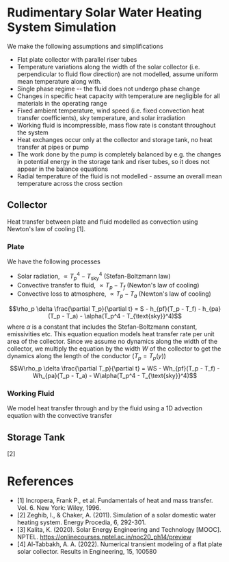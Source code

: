 # Rudimentary Solar Water Heating System Simulation
We make the following assumptions and simplifications
- Flat plate collector with parallel riser tubes
- Temperature variations along the width of the solar collector (i.e. perpendicular to fluid flow direction) are not modelled, assume uniform mean temperature along with.
- Single phase regime -- the fluid does not undergo phase change
- Changes in specific heat capacity with temperature are negligible for all materials in the operating range
- Fixed ambient temperature, wind speed (i.e. fixed convection heat transfer coefficients), sky temperature, and solar irradiation
- Working fluid is incompressible, mass flow rate is constant throughout the system
- Heat exchanges occur only at the collector and storage tank, no heat transfer at pipes or pump
- The work done by the pump is completely balanced by e.g. the changes in potential energy in the storage tank and riser tubes, so it does not appear in the balance equations
- Radial temperature of the fluid is not modelled - assume an overall mean temperature across the cross section

## Collector
Heat transfer between plate and fluid modelled as convection using Newton's law of cooling [1].
### Plate
We have the following processes
- Solar radiation, $\propto T_p^4 - T_{\text{sky}}^4$ (Stefan-Boltzmann law)
- Convective transfer to fluid, $\propto  T_p - T_f$ (Newton's law of cooling)
- Convective loss to atmosphere, $\propto T_p - T_a$ (Newton's law of cooling)

$$\rho_p \delta \frac{\partial T_p}{\partial t} = S - h_{pf}(T_p - T_f) - h_{pa}(T_p - T_a) - \alpha(T_p^4 - T_{\text{sky}}^4)$$
where $\alpha$ is a constant that includes the Stefan-Boltzmann constant, emissivities etc. This equation equation models heat transfer rate per unit area of the collector. Since we assume no dynamics along the width of the collector, we multiply the equation by the width $W$ of the collector to get the dynamics along the length of the conductor ($T_p = T_p(y)$)
$$W\rho_p \delta \frac{\partial T_p}{\partial t} = WS - Wh_{pf}(T_p - T_f) - Wh_{pa}(T_p - T_a) - W\alpha(T_p^4 - T_{\text{sky}}^4)$$
### Working Fluid
We model heat transfer through and by the fluid using a 1D advection equation with the convective transfer
## Storage Tank
[2]
# References
- [1] Incropera, Frank P., et al. Fundamentals of heat and mass transfer. Vol. 6. New York: Wiley, 1996.
- [2] Zeghib, I., & Chaker, A. (2011). Simulation of a solar domestic water heating system. Energy Procedia, 6, 292-301.
- [3] Kalita, K. (2020). Solar Energy Engineering and Technology [MOOC]. NPTEL. https://onlinecourses.nptel.ac.in/noc20_ph14/preview
- [4] Al-Tabbakh, A. A. (2022). Numerical transient modeling of a flat plate solar collector. Results in Engineering, 15, 100580